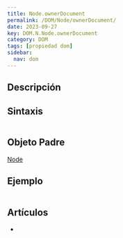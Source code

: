```yaml
---
title: Node.ownerDocument
permalink: /DOM/Node/ownerDocument/
date: 2023-09-27
key: DOM.N.Node.ownerDocument
category: DOM
tags: [propiedad dom]
sidebar:
  nav: dom
---
```


## Descripción


## Sintaxis


```javascript

```


## Objeto Padre


[Node](https://www.w3api.com/DOM/Node/)


## Ejemplo


```javascript

```


## Artículos

- 
